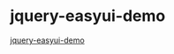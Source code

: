 # jquery-easyui-demo
[jquery-easyui-demo](https://eragonbubble.github.io/jquery-easyui-demo/index.html)

